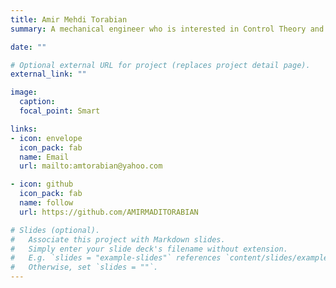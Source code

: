 ```yaml
---
title: Amir Mehdi Torabian
summary: A mechanical engineer who is interested in Control Theory and Additive Manufacturing.

date: ""

# Optional external URL for project (replaces project detail page).
external_link: ""

image:
  caption:
  focal_point: Smart

links:
- icon: envelope
  icon_pack: fab
  name: Email
  url: mailto:amtorabian@yahoo.com

- icon: github
  icon_pack: fab
  name: follow
  url: https://github.com/AMIRMADITORABIAN

# Slides (optional).
#   Associate this project with Markdown slides.
#   Simply enter your slide deck's filename without extension.
#   E.g. `slides = "example-slides"` references `content/slides/example-slides.md`.
#   Otherwise, set `slides = ""`.
---
```

